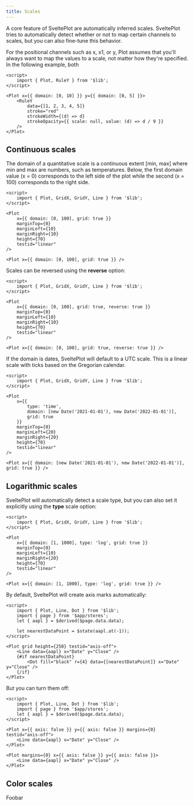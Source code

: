 ```yaml
---
title: Scales
---
```


A core feature of SveltePlot are automatically inferred scales. SveltePlot tries to automatically detect whether or not to map certain channels to scales, but you can also fine-tune this behavior.

For the positional channels such as x, x1, or y, Plot assumes that you'll always want to map the values to a scale, not matter how they're specified. In the following example, both

```svelte live
<script>
    import { Plot, RuleY } from '$lib';
</script>

<Plot x={{ domain: [0, 10] }} y={{ domain: [0, 5] }}>
    <RuleY
        data={[1, 2, 3, 4, 5]}
        stroke="red"
        strokeWidth={(d) => d}
        strokeOpacity={{ scale: null, value: (d) => d / 9 }}
    />
</Plot>
```

## Continuous scales

The domain of a quantitative scale is a continuous extent [min, max] where min and max are
numbers, such as temperatures. Below, the first domain value (x = 0) corresponds to the left
side of the plot while the second (x = 100) corresponds to the right side.

```svelte --live
<script>
    import { Plot, GridX, GridY, Line } from '$lib';
</script>

<Plot
    x={{ domain: [0, 100], grid: true }}
    marginTop={0}
    marginLeft={10}
    marginRight={10}
    height={70}
    testid="linear"
/>
```

```svelte
<Plot x={{ domain: [0, 100], grid: true }} />
```

Scales can be reversed using the **reverse** option:

```svelte --live
<script>
    import { Plot, GridX, GridY, Line } from '$lib';
</script>

<Plot
    x={{ domain: [0, 100], grid: true, reverse: true }}
    marginTop={0}
    marginLeft={10}
    marginRight={10}
    height={70}
    testid="linear"
/>
```

```svelte
<Plot x={{ domain: [0, 100], grid: true, reverse: true }} />
```

If the domain is dates, SveltePlot will default to a UTC scale. This is a linear scale with ticks
based on the Gregorian calendar.

```svelte --live
<script>
    import { Plot, GridX, GridY, Line } from '$lib';
</script>

<Plot
    x={{
        type: 'time',
        domain: [new Date('2021-01-01'), new Date('2022-01-01')],
        grid: true
    }}
    marginTop={0}
    marginLeft={20}
    marginRight={20}
    height={70}
    testid="linear"
/>
```

```svelte
<Plot x={{ domain: [new Date('2021-01-01'), new Date('2022-01-01')], grid: true }} />
```

## Logarithmic scales

SveltePlot will automatically detect a scale type, but you can also set it explicitly using the **type** scale option:

```svelte --live
<script>
    import { Plot, GridX, GridY, Line } from '$lib';
</script>

<Plot
    x={{ domain: [1, 1000], type: 'log', grid: true }}
    marginTop={0}
    marginLeft={10}
    marginRight={20}
    height={70}
    testid="linear"
/>
```

```svelte
<Plot x={{ domain: [1, 1000], type: 'log', grid: true }} />
```

By default, SveltePlot will create axis marks automatically:

```svelte --live
<script>
    import { Plot, Line, Dot } from '$lib';
    import { page } from '$app/stores';
    let { aapl } = $derived($page.data.data);

    let nearestDataPoint = $state(aapl.at(-1));
</script>

<Plot grid height={250} testid="axis-off">
    <Line data={aapl} x="Date" y="Close" />
    {#if nearestDataPoint}
        <Dot fill="black" r={4} data={[nearestDataPoint]} x="Date" y="Close" />
    {/if}
</Plot>
```

But you can turn them off:

```svelte --live
<script>
    import { Plot, Line, Dot } from '$lib';
    import { page } from '$app/stores';
    let { aapl } = $derived($page.data.data);
</script>

<Plot x={{ axis: false }} y={{ axis: false }} margins={0} testid="axis-off">
    <Line data={aapl} x="Date" y="Close" />
</Plot>
```

```svelte
<Plot margins={0} x={{ axis: false }} y={{ axis: false }}>
    <Line data={aapl} x="Date" y="Close" />
</Plot>
```

## Color scales

Foobar
